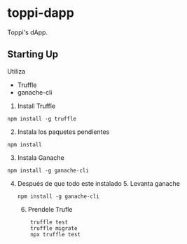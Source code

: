 # toppi-dapp
Toppi's dApp.


## Starting Up 

Utiliza 
- Truffle 
- ganache-cli


1. Install Truffle
```
npm install -g truffle
```
2. Instala los paquetes pendientes
```
npm install
```
3. Instala Ganache
```
npm install -g ganache-cli
```
4. Después de que todo este instalado 
   5. Levanta ganache
   ```
   npm install -g ganache-cli
   ```
   6. Prendele Trufle
    ``` 
        truffle test
        truffle migrate
        npx truffle test 
    ```